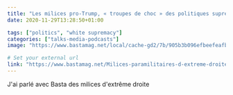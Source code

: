 ```yaml
---
title: "Les milices pro-Trump, « troupes de choc » des politiques suprémacistes, anti-ouvrières et anti-femmes"
date: 2020-11-29T13:28:50+01:00

tags: ["politics", "white supremacy"]
categories: ["talks-media-podcasts"]
image: "https://www.bastamag.net/local/cache-gd2/7b/905b3b096efbeefeafb2c84bdef7c4.jpg?1606194004"

# Set your external url
link: "https://www.bastamag.net/Milices-paramilitaires-d-extreme-droite-pro-Trump-aux-Etats-Unis-Light-Foot-Oath-Keepers-Three-Percenter-Proud-Boys-Patriot-Prayer-Boogaloo-Boys-QAnon"
---
```


J'ai parlé avec Basta des milices d'extrême droite
